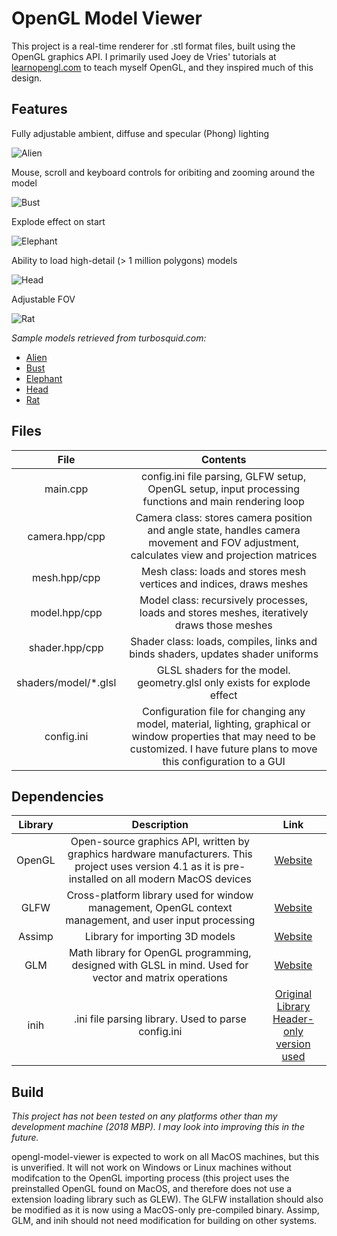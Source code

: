 # OpenGL Model Viewer

This project is a real-time renderer for .stl format files, built using the OpenGL graphics API. I primarily used Joey de Vries' tutorials at [learnopengl.com](www.learnopengl.com) to teach myself OpenGL, and they inspired much of this design. 

## Features
Fully adjustable ambient, diffuse and specular (Phong) lighting

![Alien](https://media.giphy.com/media/hs7beqrv6l2AaaAhk5/giphy.gif)

Mouse, scroll and keyboard controls for oribiting and zooming around the model

![Bust](https://media.giphy.com/media/VIo4oot5YSDh5GgCgU/giphy.gif)

Explode effect on start

![Elephant](https://media.giphy.com/media/eg4eVV5r2tysDBi38g/giphy.gif)

Ability to load high-detail (> 1 million polygons) models

![Head](https://media.giphy.com/media/W5rCkFi3NH4JljDw92/giphy.gif)

Adjustable FOV

![Rat](https://media.giphy.com/media/Yq8YbmwlsXJ7BIf6YM/giphy.gif)

_Sample models retrieved from turbosquid.com:_
- [Alien](https://www.turbosquid.com/3d-models/free-printable-aline-animal-3d-model/1030948)
- [Bust](https://www.turbosquid.com/3d-models/free-indian-woman-3d-model/1128457)
- [Elephant](https://www.turbosquid.com/FullPreview/Index.cfm/ID/1369839)
- [Head](https://www.turbosquid.com/3d-models/free-zbrush-man-head-3d-model/696839)
- [Rat](https://www.turbosquid.com/3d-models/sculpture-rat-3ds-free/1127738)


## Files
| File | Contents |
|:-:|:-:|
| main.cpp | config.ini file parsing, GLFW setup, OpenGL setup, input processing functions and main rendering loop |
| camera.hpp/cpp | Camera class: stores camera position and angle state, handles camera movement and FOV adjustment, calculates view and projection matrices |
| mesh.hpp/cpp | Mesh class: loads and stores mesh vertices and indices, draws meshes |
| model.hpp/cpp | Model class: recursively processes, loads and stores meshes, iteratively draws those meshes |
| shader.hpp/cpp | Shader class: loads, compiles, links and binds shaders, updates shader uniforms |
| shaders/model/*.glsl | GLSL shaders for the model. geometry.glsl only exists for explode effect |
| config.ini | Configuration file for changing any model, material, lighting, graphical or window properties that may need to be customized. I have future plans to move this configuration to a GUI |

## Dependencies
|Library|Description|Link|
|:-:|:-:|:-:|
| OpenGL | Open-source graphics API, written by graphics hardware manufacturers. This project uses version 4.1 as it is pre-installed on all modern MacOS devices | [Website](https://www.opengl.org) |
| GLFW | Cross-platform library used for window management, OpenGL context management, and user input processing | [Website](https://www.glfw.org) |
| Assimp | Library for importing 3D models | [Website](https://www.assimp.org) |
| GLM | Math library for OpenGL programming, designed with GLSL in mind. Used for vector and matrix operations | [Website](https://www.glm.g-truc.net) |
|inih| .ini file parsing library. Used to parse config.ini | [Original Library](https://www.github.com/benhoyt/inih) <br> [Header-only version used](https://www.github.com/jtilly/inih) |

## Build
_This project has not been tested on any platforms other than my development machine (2018 MBP). I may look into improving this in the future._

opengl-model-viewer is expected to work on all MacOS machines, but this is unverified. It will not work on Windows or Linux machines without modifcation to the OpenGL importing process (this project uses the preinstalled OpenGL found on MacOS, and therefore does not use a extension loading library such as GLEW). The GLFW installation should also be modified as it is now using a MacOS-only pre-compiled binary. Assimp, GLM, and inih should not need modification for building on other systems.
